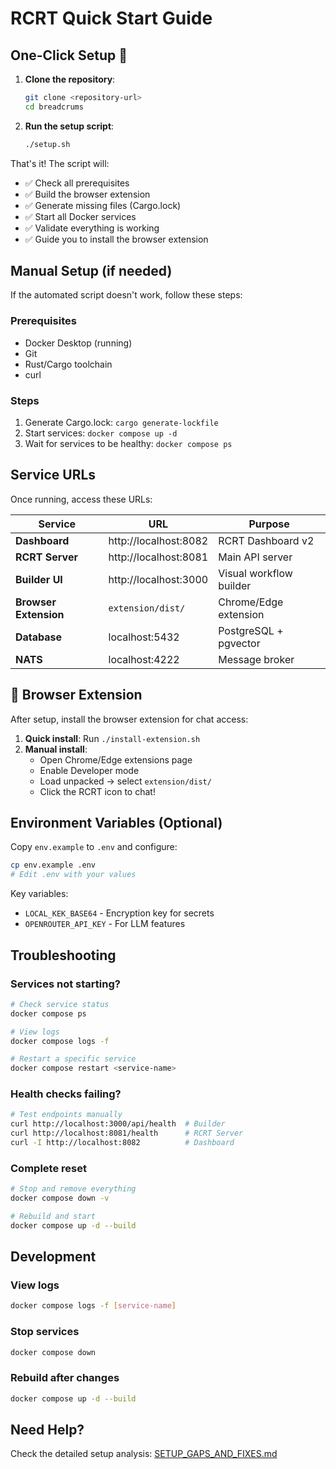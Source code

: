 # RCRT Quick Start Guide

## One-Click Setup 🚀

1. **Clone the repository**:
   ```bash
   git clone <repository-url>
   cd breadcrums
   ```

2. **Run the setup script**:
   ```bash
   ./setup.sh
   ```

That's it! The script will:
- ✅ Check all prerequisites
- ✅ Build the browser extension
- ✅ Generate missing files (Cargo.lock)
- ✅ Start all Docker services
- ✅ Validate everything is working
- ✅ Guide you to install the browser extension

## Manual Setup (if needed)

If the automated script doesn't work, follow these steps:

### Prerequisites
- Docker Desktop (running)
- Git
- Rust/Cargo toolchain
- curl

### Steps
1. Generate Cargo.lock: `cargo generate-lockfile`
2. Start services: `docker compose up -d`
3. Wait for services to be healthy: `docker compose ps`

## Service URLs

Once running, access these URLs:

| Service | URL | Purpose |
|---------|-----|---------|
| **Dashboard** | http://localhost:8082 | RCRT Dashboard v2 |
| **RCRT Server** | http://localhost:8081 | Main API server |
| **Builder UI** | http://localhost:3000 | Visual workflow builder |
| **Browser Extension** | `extension/dist/` | Chrome/Edge extension |
| **Database** | localhost:5432 | PostgreSQL + pgvector |
| **NATS** | localhost:4222 | Message broker |

## 🧩 Browser Extension

After setup, install the browser extension for chat access:

1. **Quick install**: Run `./install-extension.sh`
2. **Manual install**:
   - Open Chrome/Edge extensions page
   - Enable Developer mode
   - Load unpacked → select `extension/dist/`
   - Click the RCRT icon to chat!

## Environment Variables (Optional)

Copy `env.example` to `.env` and configure:

```bash
cp env.example .env
# Edit .env with your values
```

Key variables:
- `LOCAL_KEK_BASE64` - Encryption key for secrets
- `OPENROUTER_API_KEY` - For LLM features

## Troubleshooting

### Services not starting?
```bash
# Check service status
docker compose ps

# View logs
docker compose logs -f

# Restart a specific service
docker compose restart <service-name>
```

### Health checks failing?
```bash
# Test endpoints manually
curl http://localhost:3000/api/health  # Builder
curl http://localhost:8081/health      # RCRT Server
curl -I http://localhost:8082          # Dashboard
```

### Complete reset
```bash
# Stop and remove everything
docker compose down -v

# Rebuild and start
docker compose up -d --build
```

## Development

### View logs
```bash
docker compose logs -f [service-name]
```

### Stop services
```bash
docker compose down
```

### Rebuild after changes
```bash
docker compose up -d --build
```

## Need Help?

Check the detailed setup analysis: [SETUP_GAPS_AND_FIXES.md](./SETUP_GAPS_AND_FIXES.md)

